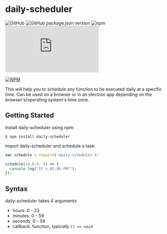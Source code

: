 # daily-scheduler
![GitHub](https://img.shields.io/github/license/AndrewLawendy/daily-scheduler)
![GitHub package.json version](https://img.shields.io/github/package-json/v/AndrewLawendy/daily-scheduler)
![npm](https://img.shields.io/npm/dw/daily-scheduler)
![GitHub file size in bytes](https://img.shields.io/github/size/AndrewLawendy/daily-scheduler/src/index.js)

[![NPM](https://nodei.co/npm/daily-scheduler.png?downloads=true)](https://nodei.co/npm/daily-scheduler/)

This will help you to schedule any function to be executed daily at a specific time.
Can be used on a browser or in an electron app depending on the browser's/operating system's time zone.

## Getting Started

Install daily-scheduler using npm:

```console
$ npm install daily-scheduler
```

Import daily-scheduler and schedule a task:

```javascript
var schedule = require('daily-scheduler');

schedule(14,0,0, () => {
  console.log("It's 02:00 PM!");
});
```

## Syntax
daily-scheduler takes 4 arguments
- hours: 0 - 23
- minutes: 0 - 59
- seconds: 0 - 59
- callback: function, _typically `() => void`_
